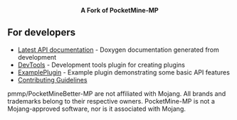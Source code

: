 <p align="center">
	<b>A Fork of PocketMine-MP</b>
</p>


## For developers
 * [Latest API documentation](https://jenkins.pmmp.io/job/PocketMine-MP-doc/doxygen/) - Doxygen documentation generated from development
 * [DevTools](https://github.com/pmmp/PocketMine-DevTools/) - Development tools plugin for creating plugins
 * [ExamplePlugin](https://github.com/pmmp/ExamplePlugin/) - Example plugin demonstrating some basic API features
 * [Contributing Guidelines](CONTRIBUTING.md)

pmmp/PocketMineBetter-MP are not affiliated with Mojang. All brands and trademarks belong to their respective owners. PocketMine-MP is not a Mojang-approved software, nor is it associated with Mojang.
